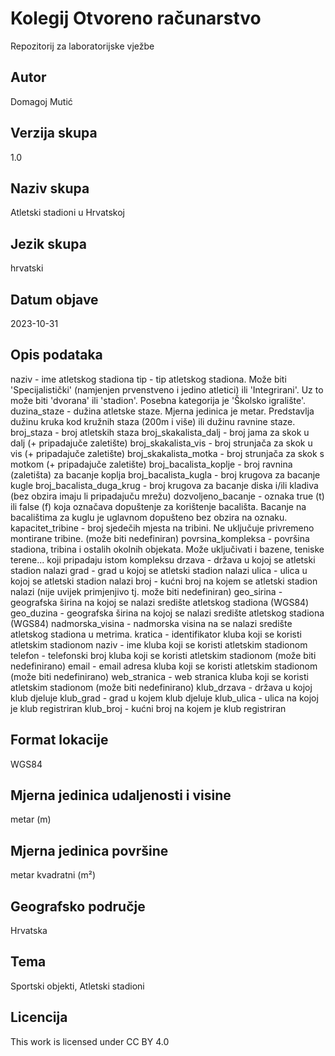 # Kolegij Otvoreno računarstvo
Repozitorij za laboratorijske vježbe
## Autor
Domagoj Mutić
## Verzija skupa
1.0
## Naziv skupa
Atletski stadioni u Hrvatskoj
## Jezik skupa
hrvatski
## Datum objave
2023-10-31
## Opis podataka
naziv - ime atletskog stadiona
tip - tip atletskog stadiona. Može biti 'Specijalistički' (namjenjen prvenstveno i jedino atletici) ili 'Integrirani'. Uz to može biti 'dvorana' ili 'stadion'. Posebna kategorija je 'Školsko igralište'.
duzina_staze - dužina atletske staze. Mjerna jedinica je metar. Predstavlja dužinu kruka kod kružnih staza (200m i više) ili dužinu ravnine staze.
broj_staza - broj atletskih staza
broj_skakalista_dalj - broj jama za skok u dalj (+ pripadajuče zaletište)
broj_skakalista_vis - broj strunjača za skok u vis (+ pripadajuče zaletište)
broj_skakalista_motka - broj strunjača za skok s motkom (+ pripadajuče zaletište)
broj_bacalista_koplje - broj ravnina (zaletišta) za bacanje koplja
broj_bacalista_kugla - broj krugova za bacanje kugle
broj_bacalista_duga_krug - broj krugova za bacanje diska i/ili kladiva (bez obzira imaju li pripadajuču mrežu)
dozvoljeno_bacanje - oznaka true (t) ili false (f) koja označava dopuštenje za korištenje bacališta. Bacanje na bacalištima za kuglu je uglavnom dopušteno bez obzira na oznaku.
kapacitet_tribine - broj sjedečih mjesta na tribini. Ne uključuje privremeno montirane tribine. (može biti nedefiniran)
povrsina_kompleksa - površina stadiona, tribina i ostalih okolnih objekata. Može uključivati i bazene, teniske terene... koji pripadaju istom kompleksu
drzava - država u kojoj se atletski stadion nalazi
grad - grad u kojoj se atletski stadion nalazi
ulica - ulica u kojoj se atletski stadion nalazi
broj - kućni broj na kojem se atletski stadion nalazi (nije uvijek primjenjivo tj. može biti nedefiniran)
geo_sirina - geografska širina na kojoj se nalazi središte atletskog stadiona (WGS84)
geo_duzina - geografska širina na kojoj se nalazi središte atletskog stadiona (WGS84)
nadmorska_visina - nadmorska visina na se nalazi središte atletskog stadiona u metrima.
kratica - identifikator kluba koji se koristi atletskim stadionom
naziv - ime kluba koji se koristi atletskim stadionom
telefon - telefonski broj kluba koji se koristi atletskim stadionom (može biti nedefinirano)
email - email adresa kluba koji se koristi atletskim stadionom (može biti nedefinirano)
web_stranica - web stranica kluba koji se koristi atletskim stadionom (može biti nedefinirano)
klub_drzava - država u kojoj klub djeluje
klub_grad - grad u kojem klub djeluje
klub_ulica - ulica na kojoj je klub registriran
klub_broj - kućni broj na kojem je klub registriran
## Format lokacije
WGS84
## Mjerna jedinica udaljenosti i visine
metar (m)
## Mjerna jedinica površine
metar kvadratni (m²)
## Geografsko područje
Hrvatska
## Tema
Sportski objekti, Atletski stadioni
## Licencija
This work is licensed under CC BY 4.0 
